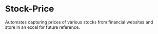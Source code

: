 # Stock-Price
 Automates capturing prices of various stocks from financial websites and store in an excel for future reference.
